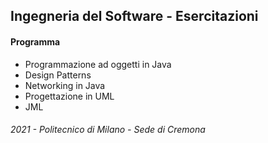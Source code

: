 ## Ingegneria del Software - Esercitazioni

#### Programma

- Programmazione ad oggetti in Java
- Design Patterns
- Networking in Java
- Progettazione in UML
- JML

###### 2021 - Politecnico di Milano - Sede di Cremona
